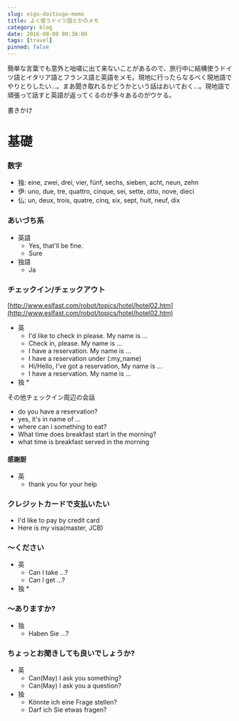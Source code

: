 ```yaml
---
slug: eigo-doitsugo-memo
title: よく使うドイツ語とかのメモ
category: blog
date: 2016-08-08 00:30:09
tags: [travel]
pinned: false
---
```


簡単な言葉でも意外と咄嗟に出て来ないことがあるので、旅行中に結構使うドイツ語とイタリア語とフランス語と英語をメモ。現地に行ったらなるべく現地語でやりとりしたい...。まあ聞き取れるかどうかという話はおいておく...。現地語で頑張って話すと英語が返ってくるのが多々あるのがウケる。

書きかけ

# 基礎
### 数字

* 独: eine, zwei, drei,  vier,    fünf,   sechs, sieben, acht, neun, zehn
* 伊: uno,  due,  tre,   quattro, cinque, sei,   sette,  otto, nove, dieci
* 仏: un,   deux, trois, quatre,  cinq,   six,   sept,   huit, neuf, dix

### あいづち系

* 英語
  * Yes, that'll be fine.
  * Sure
* 独語
  * Ja
  

### チェックイン/チェックアウト

[http://www.eslfast.com/robot/topics/hotel/hotel02.htm](http://www.eslfast.com/robot/topics/hotel/hotel02.htm)

* 英
  * I'd like to check in please. My name is ...
  * Check in, please. My name is ...
  * I have a reservation. My name is ...
  * I have a reservation under (:my_name)
  * Hi/Hello, I've got a reservation, My name is ...
  * I have a reservation. My name is ...
* 独
  * 

その他チェックイン周辺の会話

* do you have a reservation?
* yes, it's in name of ...
* where can i something to eat?
* What time does breakfast start in the morning?
* what time is breakfast served in the morning

#### 感謝厨

* 英
  * thank you for your help

### クレジットカードで支払いたい

* I'd like to pay by credit card
* Here is my visa(master, JCB)

### 〜ください

* 英
  * Can I take ...?
  * Can I get ...?
* 独
  * 

### 〜ありますか?

* 独
  * Haben Sie ...?


### ちょっとお聞きしても良いでしょうか?

* 英
  * Can(May) I ask you something?
  * Can(May) I ask you a question?
* 独
  * Könnte ich eine Frage stellen?
  * Darf ich Sie etwas fragen? 
